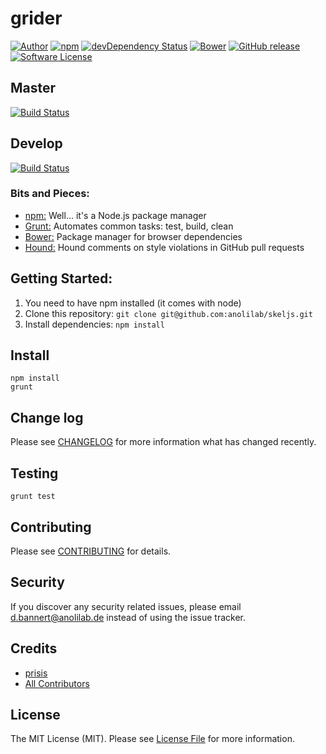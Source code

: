 # grider

[![Author](http://img.shields.io/badge/author-@anolilab-blue.svg?style=flat-square)](https://twitter.com/anolilab)
[![npm](https://img.shields.io/npm/v/grider.svg?style=flat-square)](https://www.npmjs.com/package/grider)
[![devDependency Status](https://david-dm.org/growcss/grider/dev-status.svg?style=flat-square)](https://david-dm.org/growcss/grider#info=devDependencies)
[![Bower](https://img.shields.io/bower/v/:package_nam.svg?style=flat-square)](https://github.com/growcss/grider)
[![GitHub release](https://img.shields.io/github/release/qubyte/rubidium.svg?style=flat-square)](https://github.com/growcss/grider/releases)
[![Software License](https://img.shields.io/badge/license-:package_license-brightgreen.svg?style=flat-square)](LICENSE)

## Master
[![Build Status](https://img.shields.io/travis/growcss/grider/master.svg?style=flat-square)](https://travis-ci.org/growcss/grider)

## Develop
[![Build Status](https://img.shields.io/travis/growcss/grider/master.svg?style=flat-square)](https://travis-ci.org/growcss/grider)

### Bits and Pieces:
* [npm:](https://npmjs.org/) Well... it's a Node.js package manager
* [Grunt:](http://gruntjs.com/) Automates common tasks: test, build, clean
* [Bower:](http://bower.io/) Package manager for browser dependencies
* [Hound:](https://houndci.com/) Hound comments on style violations in GitHub pull requests

## Getting Started:

1. You need to have npm installed (it comes with node)
2. Clone this repository: `git clone git@github.com:anolilab/skeljs.git`
3. Install dependencies: `npm install`

## Install

~~~
npm install
grunt
~~~

## Change log

Please see [CHANGELOG](CHANGELOG.md) for more information what has changed recently.

## Testing

~~~
grunt test
~~~

## Contributing

Please see [CONTRIBUTING](CONTRIBUTING.md) for details.

## Security

If you discover any security related issues, please email d.bannert@anolilab.de instead of using the issue tracker.

## Credits

- [prisis](https://github.com/prisis)
- [All Contributors](../../contributors)

## License

The MIT License (MIT). Please see [License File](LICENSE.md) for more information.
